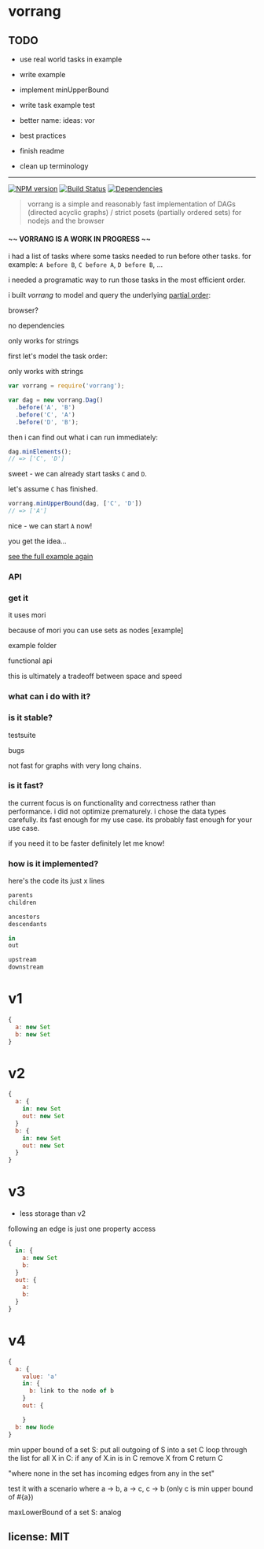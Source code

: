 # vorrang

## TODO

- use real world tasks in example
- write example
- implement minUpperBound
- write task example test

- better name: ideas: vor
- best practices
- finish readme
- clean up terminology

---

[![NPM version](https://badge.fury.io/js/vorrang.svg)](http://badge.fury.io/js/vorrang)
[![Build Status](https://travis-ci.org/snd/vorrang.svg?branch=master)](https://travis-ci.org/snd/vorrang/branches)
[![Dependencies](https://david-dm.org/snd/vorrang.svg)](https://david-dm.org/snd/vorrang)

> vorrang is a simple and reasonably fast implementation of DAGs (directed acyclic graphs) / strict posets (partially ordered sets) for nodejs and the browser

#### ~~ VORRANG IS A WORK IN PROGRESS ~~

i had a list of tasks where some tasks needed to run before other tasks.
for example: `A before B`, `C before A`, `D before B`, ...

i needed a programatic way to run those tasks in the most efficient order.

i built *vorrang* to model and query the underlying [partial order](http://en.wikipedia.org/wiki/Partially_ordered_set):

browser?



no dependencies

only works for strings

first let's model the task order:

only works with strings

```javascript
var vorrang = require('vorrang');

var dag = new vorrang.Dag()
  .before('A', 'B')
  .before('C', 'A')
  .before('D', 'B');
```

then i can find out what i can run immediately:

```javascript
dag.minElements();
// => ['C', 'D']
```

sweet - we can already start tasks `C` and `D`.

let's assume `C` has finished.

```javascript
vorrang.minUpperBound(dag, ['C', 'D'])
// => ['A']
```

nice - we can start `A` now!

you get the idea...

[see the full example again](example.js)

### API

### get it


it uses mori

because of mori you can use sets as nodes [example]

example folder

functional api

this is ultimately a tradeoff between space and speed

### what can i do with it?


### is it stable?

testsuite

bugs


not fast for graphs with very long chains.

### is it fast?

the current focus is on functionality and correctness rather than performance.
i did not optimize prematurely.
i chose the data types carefully.
its fast enough for my use case.
its probably fast enough for your use case.

if you need it to be faster definitely let me know!

### how is it implemented?

here's the code its just x lines

```javascript
parents
children

ancestors
descendants

in
out

upstream
downstream
```

# v1

```javascript
{
  a: new Set
  b: new Set
}
```

# v2

```javascript
{
  a: {
    in: new Set
    out: new Set
  }
  b: {
    in: new Set
    out: new Set
  }
}
```

# v3

- less storage than v2

following an edge is just one property access

```javascript
{
  in: {
    a: new Set
    b:
  }
  out: {
    a:
    b:
  }
}
```

# v4

```javascript
{
  a: {
    value: 'a'
    in: {
      b: link to the node of b
    }
    out: {

    }
  b: new Node
}
```

min upper bound of a set S:
  put all outgoing of S into a set C
  loop through the list
  for all X in C:
    if any of X.in is in C
      remove X from C
  return C

"where none in the set has incoming edges from any in the set"

test it with a scenario where a -> b, a -> c, c -> b (only c is min upper bound of #{a})

maxLowerBound of a set S:
analog

## license: MIT

